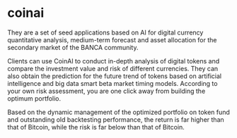 # coinai
They are a set of seed applications based on AI for digital currency quantitative analysis, medium-term forecast and asset allocation for the secondary market of the BANCA community.

Clients can use CoinAI to conduct in-depth analysis of digital tokens and compare the investment value and risk of different currencies.
They can also obtain the prediction for the future trend of tokens based on artificial intelligence and big data smart beta market timing models. According to your own risk assessment, you are one click away from building the optimum portfolio.

Based on the dynamic management of the optimized portfolio on token fund and outstanding old backtesting performance, the return is far higher than that of Bitcoin, while the risk is far below than that of Bitcoin.
